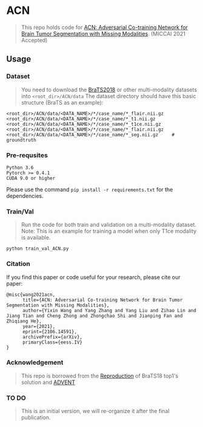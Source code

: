 # ACN
> This repo holds code for [ACN: Adversarial Co-training Network for Brain Tumor Segmentation with Missing Modalities](https://arxiv.org/abs/2106.14591). (MICCAI 2021 Accepted)

<!--![](https://github.com/dbader/readme-template/raw/master/header.png)-->

## Usage

### Dataset
> You need to download the [BraTS2018](https://www.med.upenn.edu/sbia/brats2018/registration.html) or other multi-modality datasets into ```<root_dir>/ACN/data```
> The dataset directory should have this basic structure (BraTS as an example):
```
<root_dir>/ACN/data/<DATA_NAME>/*/case_name/*_flair.nii.gz      
<root_dir>/ACN/data/<DATA_NAME>/*/case_name/*_t1.nii.gz   
<root_dir>/ACN/data/<DATA_NAME>/*/case_name/*_t1ce.nii.gz   
<root_dir>/ACN/data/<DATA_NAME>/*/case_name/*_flair.nii.gz
<root_dir>/ACN/data/<DATA_NAME>/*/case_name/*_seg.nii.gz     # groundtruth 
```
### Pre-requsites
```
Python 3.6
Pytorch >= 0.4.1
CUDA 9.0 or higher
```
Please use the command ```pip install -r requirements.txt``` for the dependencies.

### Train/Val
> Run the code for both train and validation on a multi-modality dataset. 
> Note: This is an example for training a model when only T1ce modality is available. 
```
python train_val_ACN.py
```
### Citation
If you find this paper or code useful for your research, please cite our paper:
```
@misc{wang2021acn,
      title={ACN: Adversarial Co-training Network for Brain Tumor Segmentation with Missing Modalities}, 
      author={Yixin Wang and Yang Zhang and Yang Liu and Zihao Lin and Jiang Tian and Cheng Zhong and Zhongchao Shi and Jianping Fan and Zhiqiang He},
      year={2021},
      eprint={2106.14591},
      archivePrefix={arXiv},
      primaryClass={eess.IV}
}
```
### Acknowledgement
> This repo is borrowed from the [Reproduction](https://github.com/doublechenching/brats_segmentation-pytorch) of BraTS18 top1's solution and [ADVENT](https://github.com/valeoai/ADVENT)

### TO DO
> This is an initial version, we will re-organize it after the final publication. 
